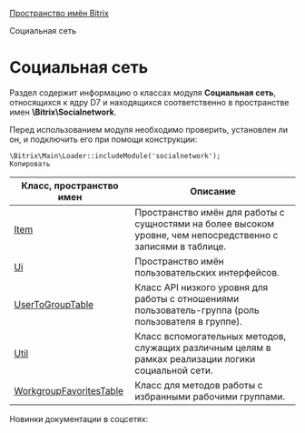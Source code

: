 [Пространство имён Bitrix](/api_d7/bitrix/index.php)

Социальная сеть

Социальная сеть
===============

Раздел содержит информацию о классах модуля **Социальная сеть**, относящихся к ядру D7 и находящихся соответственно в пространстве имен **\Bitrix\Socialnetwork**.

Перед использованием модуля необходимо проверить, установлен ли он, и подключить его при помощи конструкции:

```
\Bitrix\Main\Loader::includeModule('socialnetwork');
Копировать
```

| Класс, пространство имен | Описание |
| --- | --- |
| [Item](/api_d7/bitrix/socialnetwork/item/index.php) | Пространство имён для работы с сущностями на более высоком уровне, чем непосредственно с записями в таблице. |
| [Ui](/api_d7/bitrix/socialnetwork/ui/index.php) | Пространство имён пользовательских интерфейсов. |
| [UserToGroupTable](/api_d7/bitrix/socialnetwork/usertogrouptable/index.php) | Класс API низкого уровня для работы с отношениями пользователь-группа (роль пользователя в группе). |
| [Util](/api_d7/bitrix/socialnetwork/util/index.php) | Класс вспомогательных методов, служащих различным целям в рамках реализации логики социальной сети. |
| [WorkgroupFavoritesTable](/api_d7/bitrix/socialnetwork/workgroupfavoritestable/index.php) | Класс для методов работы с избранными рабочими группами. |

Новинки документации в соцсетях: